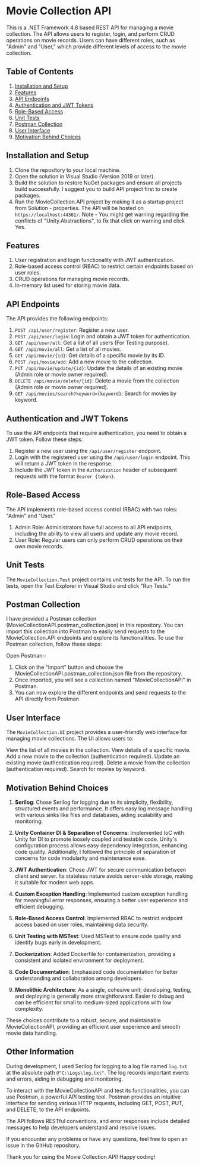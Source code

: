 # Movie Collection API

This is a .NET Framework 4.8 based REST API for managing a movie collection. The API allows users to register, login, and perform CRUD operations on movie records. Users can have different roles, such as "Admin" and "User," which provide different levels of access to the movie collection.

## Table of Contents

1. [Installation and Setup](#installation-and-setup)
2. [Features](#features)
3. [API Endpoints](#api-endpoints)
4. [Authentication and JWT Tokens](#authentication-and-jwt-tokens)
5. [Role-Based Access](#role-based-access)
6. [Unit Tests](#unit-tests)
7. [Postman Collection](#postman-collection)
8. [User Interface](#user-interface)
9. [Motivation Behind Choices](#motivation-behind-choices)

## Installation and Setup

1. Clone the repository to your local machine.
2. Open the solution in Visual Studio (Version 2019 or later).
3. Build the solution to restore NuGet packages and ensure all projects build successfully. I suggest you to build API project first to create packages.
4. Run the MovieCollection.API project by making it as a startup project from Solution - properties. The API will be hosted on `https://localhost:44361/`.
Note - You might get warning regarding the conflicts of "Unity.Abstractions", to fix that click on warning and click Yes.


 ## Features
1. User registration and login functionality with JWT authentication.
2. Role-based access control (RBAC) to restrict certain endpoints based on user roles.
3. CRUD operations for managing movie records.
4. In-memory list used for storing movie data.

## API Endpoints

The API provides the following endpoints:

1. `POST /api/user/register`: Register a new user.
2. `POST /api/user/login`: Login and obtain a JWT token for authentication.
3. `GET /api/user/all`: Get a list of all users (For Testing purpose).
4. `GET /api/movie/all`: Get a list of all movies.
5. `GET /api/movie/{id}`: Get details of a specific movie by its ID.
6. `POST /api/movie/add`: Add a new movie to the collection.
7. `PUT /api/movie/update/{id}`: Update the details of an existing movie (Admin role or movie owner required).
8. `DELETE /api/movie/delete/{id}`: Delete a movie from the collection (Admin role or movie owner required).
9. `GET /api/movies/search?keyword={keyword}`: Search for movies by keyword.

## Authentication and JWT Tokens

To use the API endpoints that require authentication, you need to obtain a JWT token. Follow these steps:

1. Register a new user using the `/api/user/register` endpoint.
2. Login with the registered user using the `/api/user/login` endpoint. This will return a JWT token in the response.
3. Include the JWT token in the `Authorization` header of subsequent requests with the format `Bearer {token}`.

## Role-Based Access

The API implements role-based access control (RBAC) with two roles: "Admin" and "User."

1. Admin Role: Administrators have full access to all API endpoints, including the ability to view all users and update any movie record.
2. User Role: Regular users can only perform CRUD operations on their own movie records.

## Unit Tests

The `MovieCollection.Test` project contains unit tests for the API. To run the tests, open the Test Explorer in Visual Studio and click "Run Tests."

## Postman Collection
I have provided a Postman collection (MovieCollectionAPI.postman_collection.json) in this repository. You can import this collection into Postman to easily send requests to the MovieCollection.API endpoints and explore its functionalities. To use the Postman collection, follow these steps:

Open Postman:-
1. Click on the "Import" button and choose the MovieCollectionAPI.postman_collection.json file from the repository.
2. Once imported, you will see a collection named "MovieCollectionAPI" in Postman.
3. You can now explore the different endpoints and send requests to the API directly from Postman

## User Interface

The `MovieCollection.UI` project provides a user-friendly web interface for managing movie collections. The UI allows users to:

View the list of all movies in the collection.
View details of a specific movie.
Add a new movie to the collection (authentication required).
Update an existing movie (authentication required).
Delete a movie from the collection (authentication required).
Search for movies by keyword.

## Motivation Behind Choices

1. **Serilog**: Chose Serilog for logging due to its simplicity, flexibility, structured events and performance. It offers easy log message handling with various sinks like files and databases, aiding scalability and monitoring.

2. **Unity Container DI & Separation of Concerns**: Implemented IoC with Unity for DI to promote loosely coupled and testable code. Unity's configuration process allows easy dependency integration, enhancing code quality. Additionally, I followed the principle of separation of concerns for code modularity and maintenance ease.

3. **JWT Authentication**: Chose JWT for secure communication between client and server. Its stateless nature avoids server-side storage, making it suitable for modern web apps.

4. **Custom Exception Handling**: Implemented custom exception handling for meaningful error responses, ensuring a better user experience and efficient debugging.

5. **Role-Based Access Control**: Implemented RBAC to restrict endpoint access based on user roles, maintaining data security.

6. **Unit Testing with MSTest**: Used MSTest to ensure code quality and identify bugs early in development.

7. **Dockerization**: Added Dockerfile for containerization, providing a consistent and isolated environment for deployment.

8. **Code Documentation**: Emphasized code documentation for better understanding and collaboration among developers.

9. **Monolithic Architecture**: As a single, cohesive unit; developing, testing, and deploying is generally more straightforward. Easier to debug and can be efficient for small to medium-sized applications with low complexity. 

These choices contribute to a robust, secure, and maintainable MovieCollectionAPI, providing an efficient user experience and smooth movie data handling.

## Other Information

During development, I used Serilog for logging to a log file named `log.txt` at the absolute path `@"C:\Logs\log.txt"`. The log records important events and errors, aiding in debugging and monitoring.

To interact with the MovieCollectionAPI and test its functionalities, you can use Postman, a powerful API testing tool. Postman provides an intuitive interface for sending various HTTP requests, including GET, POST, PUT, and DELETE, to the API endpoints.

The API follows RESTful conventions, and error responses include detailed messages to help developers understand and resolve issues.

If you encounter any problems or have any questions, feel free to open an issue in the GitHub repository.

Thank you for using the Movie Collection API! Happy coding!
